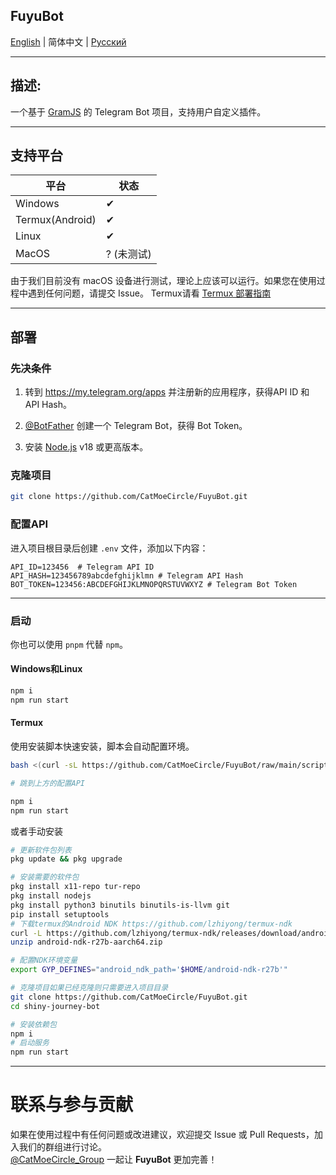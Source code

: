 **FuyuBot**
---

[English](../README.md) | 简体中文 | [Русский](../README_ru.md)


---

## 描述:

一个基于 [GramJS](https://github.com/gram-js/gramjs) 的 Telegram Bot 项目，支持用户自定义插件。
***
## 支持平台

| 平台       | 状态 |
|----------|----|
| Windows  | ✔  |
| Termux(Android)  | ✔  |
| Linux   | ✔  |
| MacOS    | ? (未测试) |

由于我们目前没有 macOS 设备进行测试，理论上应该可以运行。如果您在使用过程中遇到任何问题，请提交 Issue。
Termux请看 [Termux 部署指南](#termux)

---

## 部署

### 先决条件

1. 转到 https://my.telegram.org/apps 并注册新的应用程序，获得API ID 和 API Hash。

2. [@BotFather](https://t.me/BotFather) 创建一个 Telegram Bot，获得 Bot Token。

3. 安装 [Node.js](https://nodejs.org/) v18 或更高版本。

### 克隆项目

```bash
git clone https://github.com/CatMoeCircle/FuyuBot.git
```

### 配置API


进入项目根目录后创建 `.env` 文件，添加以下内容：

```dotenv
API_ID=123456  # Telegram API ID
API_HASH=123456789abcdefghijklmn # Telegram API Hash
BOT_TOKEN=123456:ABCDEFGHIJKLMNOPQRSTUVWXYZ # Telegram Bot Token
```

---

### 启动

你也可以使用 `pnpm` 代替 `npm`。

#### **Windows和Linux**
   ```bash
   npm i
   npm run start
   ```

#### **Termux**
使用安装脚本快速安装，脚本会自动配置环境。
```bash
bash <(curl -sL https://github.com/CatMoeCircle/FuyuBot/raw/main/scripts/termux.sh)

# 跳到上方的配置API

npm i
npm run start
```

或者手动安装

```bash
# 更新软件包列表
pkg update && pkg upgrade

# 安装需要的软件包
pkg install x11-repo tur-repo
pkg install nodejs 
pkg install python3 binutils binutils-is-llvm git
pip install setuptools
# 下载termux的Android NDK https://github.com/lzhiyong/termux-ndk
curl -L https://github.com/lzhiyong/termux-ndk/releases/download/android-ndk/android-ndk-r27b-aarch64.zip --output android-ndk-r27b-aarch64.zip
unzip android-ndk-r27b-aarch64.zip

# 配置NDK环境变量
export GYP_DEFINES="android_ndk_path='$HOME/android-ndk-r27b'"

# 克隆项目如果已经克隆则只需要进入项目目录
git clone https://github.com/CatMoeCircle/FuyuBot.git
cd shiny-journey-bot

# 安装依赖包
npm i
# 启动服务
npm run start
```
---

# 联系与参与贡献

如果在使用过程中有任何问题或改进建议，欢迎提交 Issue 或 Pull Requests，加入我们的群组进行讨论。  
[@CatMoeCircle_Group](https://t.me/CatMoeCircle_Group)
一起让 **FuyuBot** 更加完善！


<!-- FuyuBot （“冬”的意思，冷静又宁静） -->
